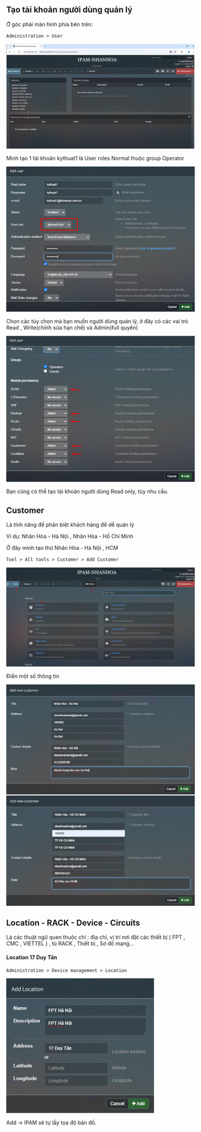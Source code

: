 ## Tạo tài khoản người dùng quản lý

Ở góc phải màn hình phía bên trên:

    Administration > User

  <img src="ipamimages/9.png">

Mình tạo 1 tài khoản kythuat1 là User roles Normal thuộc group Operator

  <img src="ipamimages/11.png">

Chọn các tùy chọn mà bạn muốn người dùng quản lý, ở đây có các vai trò Read , Write(chỉnh sửa hạn chế) và Admin(full quyền)

  <img src="ipamimages/12.png">

Bạn cũng có thể tạo tài khoản người dùng Read only, tùy nhu cầu.

## Customer 

Là tính năng để phân biệt khách hàng để dễ quản lý

Ví dụ: Nhân Hòa - Hà Nội , Nhân Hòa - Hồ Chí Minh

Ở đây mình tạo thử Nhân Hòa - Hà Nội , HCM

    Tool > All tools > Customer > Add Customer

  <img src="ipamimages/13.png">

Điền một số thông tin

  <img src="ipamimages/14.png">

  <img src="ipamimages/15.png">


## Location - RACK - Device - Circuits

Là các thuật ngữ quen thuộc chỉ : địa chỉ, vị trí nơi đặt các thiết bị ( FPT , CMC , VIETTEL ) , tủ RACK , Thiết bị , Sơ đồ mạng...

#### Location 17 Duy Tân

    Administration > Device management > Location

  <img src="ipamimages/18.png">

Add -> IPAM sẽ tự lấy tọa độ bản đồ.

